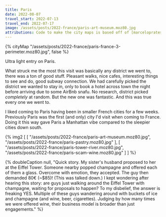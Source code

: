 ```yaml
---
title: Paris
date: 2022-08-07
travel_start: 2022-07-13
travel_end: 2022-07-17
image: /assets/posts/2022-france/paris-art-museum.moz80.jpg
attributions: Code to make the city maps is based off of [marceloprates/prettymaps](https://github.com/marceloprates/prettymaps/). Data for all maps &copy; OpenStreetMap contributors (ODbL).
---
```


{% cityMap "/assets/posts/2022-france/paris-france-3-perimeter.moz80.jpg", false %}

Ultra light entry on Paris.

What struck me the most this visit was basically any district we went to, there was a ton of good stuff.
Pleasant walks, nice cafes, interesting things to see and do, good subway connection.
We had carefully picked the district we wanted to stay in, only to book a hotel across town the night before arriving due to some AirBnb snafu. No research, district picked _completely_ at random. But the new one was fantastic. And this was true every one we went to.

I liked coming to Paris having been in smaller French cities for a few weeks.
Previously Paris was the first (and only) city I'd visit when coming to France.
Doing it this way gave Paris a Manhattan vibe compared to the sleepier cities down south.

{% img2 [
    [
        "/assets/posts/2022-france/paris-art-museum.moz80.jpg",
        "/assets/posts/2022-france/paris-pastry.moz80.jpg"
    ],
    [
        "/assets/posts/2022-france/paris-tower-river.moz80.jpg",
        "/assets/posts/2022-france/paris-scam-wine.moz80.jpg"
    ]
] %}

{% doubleCaption
    null,
    "Quick story. My sister's husband proposed to her at the Eiffel Tower. Someone nearby popped champagne and offered each of them a glass. Overcome with emotion, they accepted. The guy then demanded 80€ (~$85)! (This was talked down.) I kept wondering after hearing this story: are guys just walking around the Eiffel Tower with champagne, waiting for proposals to happen? To my disbelief, the answer is freaking YES. Multiple of these guys wandering around with buckets of ice and champagne (and wine, beer, cigarettes). Judging by how many times we were offered wine, their business model is broader than just engagements."
%}
